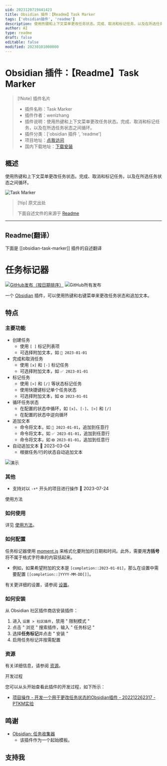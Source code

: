 ```yaml
---
uid: 2023120719441423
title: Obsidian 插件：【Readme】Task Marker
tags: ['obsidian插件', 'readme']
description: 使用热键和上下文菜单更改任务状态。完成、取消和标记任务，以及在所选任务状态之间循环。
author: AI
type: readme
draft: false
editable: false
modified: 20230101000000
---
```


# Obsidian 插件：【Readme】Task Marker

> [!Note] 插件名片
> - 插件名称：Task Marker
> - 插件作者：wenlzhang
> - 插件说明：使用热键和上下文菜单更改任务状态。完成、取消和标记任务，以及在所选任务状态之间循环。
> - 插件分类：['obsidian 插件 ', 'readme']
> - 项目地址：[点我访问](https://github.com/wenlzhang/obsidian-task-marker)
> - 国内下载地址：[下载安装](https://pkmer.cn/products/plugin/pluginMarket/?obsidian-task-marker)

## 概述

使用热键和上下文菜单更改任务状态。完成、取消和标记任务，以及在所选任务状态之间循环。

![Task Marker](https://cdn.pkmer.cn/covers/obsidian-task-marker_new.gif!pkmer)

> [!tip] 原文出处
>
>下面自述文件的来源于 [Readme](https://ghproxy.net/https://raw.githubusercontent.com/wenlzhang/obsidian-task-marker/main/README.md)
>

---

## Readme(翻译）

下面是 [[obsidian-task-marker]] 插件的自述翻译

# 任务标记器

[![GitHub发布（按日期排序）](https://img.shields.io/github/v/release/wenlzhang/obsidian-task-marker)](https://github.com/wenlzhang/obsidian-task-marker/releases) ![GitHub所有发布](https://img.shields.io/github/downloads/wenlzhang/obsidian-task-marker/total?color=success)

一个 [Obsidian](https://obsidian.md/) 插件，可以使用热键和右键菜单来更改任务状态和追加文本。

## 特点

### 主要功能

- 创建任务
    - 使用 `[ ]` 标记列表项
    - 可选择附加文本，如 `📝 2023-01-01`
- 完成和取消任务
    - 使用 `[x]` 和 `[-]` 标记任务
    - 可选择附加文本，如 `✅ 2023-01-01`
- 标记任务
    - 使用 `[>]` 和 `[/]` 等状态标记任务
    - 使用快捷键标记单个任务状态
    - 可选择附加文本，如 `❎ 2023-01-01`
- 循环任务状态
    - 在配置的状态中循环，如 `[x]`、`[-]`、`[>]` 和 `[/]`
    - 在配置的状态中逆向循环
- 追加文本
    - 命令将文本，如 `📝 2023-01-01`，追加到任意行
    - 命令将文本，如 `✅ 2023-01-01`，追加到任意行
    - 命令将文本，如 `❎ 2023-01-01`，追加到任意行
- 自动追加文本 📝 2023-03-04
    - 根据任务/行的状态自动追加文本

![演示](https://cdn.pkmer.cn/covers/obsidian-task-marker_2_0.gif!pkmer)

### 其他

- 支持对以 `-+*` 开头的项目进行操作 📝 2023-07-24

使用方法

### 如何使用

详见 [使用方法](docs/Usage.md)。

### 如何配置

任务标记器使用 [moment.js](https://momentjs.com/docs/#/displaying/format/) 来格式化要附加的日期和时间。此外，需要用**方括号**将不属于格式字符串的内容括起来。

- 例如，如果希望附加的文本是 `[completion::2023-01-01]`，那么在设置中需要配置 `[[completion::]YYYY-MM-DD[]]`。

有关更详细的设置，请参阅 [设置](docs/Setting.md)。

### 如何安装

从 Obsidian 社区插件商店安装插件：

1. 进入 `设置 > 社区插件`，禁用 " 限制模式 "
2. 点击 " 浏览 " 搜索插件，输入 " 任务标记 "
3. 选择**任务标记**并点击 " 安装 "
4. 启用任务标记并按需配置

<!-- 该插件已提交至Obsidian **社区插件**进行审核，但目前尚未在社区插件商店中提供。暂时有两种方法可以安装该插件：

- 手动下载`main.js`、`manifest.json`和`styles.css`，并将它们放置在Obsidian存储库的`.obsidian/obsidian-task-marker`文件夹中。
- 或者，您可以使用[obsidian42-brat](https://github.com/TfTHacker/obsidian42-brat)来安装和更新该插件。 -->

### 资源

有关详细信息，请参阅 [资源](docs/Resource.md)。

开发过程

您可以从头开始查看此插件的开发过程，如下所示：

- [项目操作 - 开发一个用于更改任务状态的Obsidian插件 - 202212262317 - PTKM实验](https://exp.ptkm.net/220-Development/Project+action/Project+actions+-+Develop+an+Obsidian+plugin+for+changing+task+status+-+202212262317)

## 鸣谢

- [Obsidian: 任务收集器](https://github.com/ebullient/obsidian-task-collector)
    - 该插件作为一个起始模板。

## 支持我